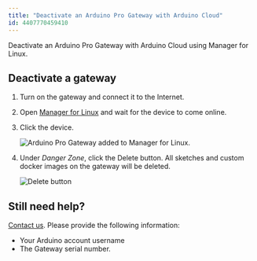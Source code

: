 ```yaml
---
title: "Deactivate an Arduino Pro Gateway with Arduino Cloud"
id: 4407770459410
---
```


Deactivate an Arduino Pro Gateway with Arduino Cloud using Manager for Linux.

## Deactivate a gateway

1. Turn on the gateway and connect it to the Internet.
2. Open [Manager for Linux](https://create.arduino.cc/devices/) and wait for the device to come online.
3. Click the device.

   ![Arduino Pro Gateway added to Manager for Linux.](img/lora-gateway-connect-devices-cropped.png)

4. Under _Danger Zone_, click the Delete button. All sketches and custom docker images on the gateway will be deleted.

   ![Delete button](img/lora-gateway-delete.png)

## Still need help?

[Contact us](https://www.arduino.cc/en/contact-us/). Please provide the following information:

* Your Arduino account username
* The Gateway serial number.
